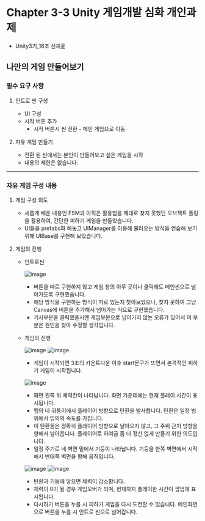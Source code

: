 # Chapter 3-3 Unity 게임개발 심화 개인과제 

- Unity3기_16조 신채윤

## 나만의 게임 만들어보기

### 필수 요구 사항

1. 인트로 씬 구성
   - UI 구성
   - 시작 버튼 추가
     - 시작 버튼시 씬 전환 - 메인 게임으로 이동
    
2. 자유 게임 만들기
   - 전환 된 씬에서는 본인이 만들어보고 싶은 게임을 시작
   - 내용의 제한은 없습니다.

---

### 자유 게임 구성 내용

1. 게임 구성 의도
   - 새롭게 배운 내용인 FSM과 아직은 활용법을 제대로 찾지 못했던 오브젝트 풀링을 활용하여, 간단한 피하기 게임을 만들었습니다.
   - UI들을 prefabs화 해놓고 UIManager를 이용해 불러오는 방식을 연습해 보기 위해 UIBase를 구현해 보았습니다.
  
2. 게임의 진행
   - 인트로씬
  
     ![image](https://github.com/chai227chai/Unity_deepening_Personal/assets/37549333/32637a95-3ad5-4091-bcb0-9098cbda7ab6)

     - 버튼을 따로 구현하지 않고 게임 창의 아무 곳이나 클릭해도 메인씬으로 넘어가도록 구현했습니다.
     - 해당 방식을 구현하는 방식이 따로 있는지 찾아보았으나, 찾지 못하여 그냥 Canvas에 버튼을 추가해서 넘어가는 식으로 구현했습니다.
     - 기사부분을 클릭했을시엔 게임부분으로 넘어가지 않는 오류가 있어서 이 부분은 원인을 찾아 수정할 생각입니다.
    
   - 게임의 진행
  
     ![image](https://github.com/chai227chai/Unity_deepening_Personal/assets/37549333/85bf2e59-bd6b-4250-8aa6-a334602c11a6)
     ![image](https://github.com/chai227chai/Unity_deepening_Personal/assets/37549333/1aa48299-1ef9-4be4-87b8-91a74715af76)

     - 게임이 시작되면 3초의 카운트다운 이후 start문구가 뜨면서 본격적인 피하기 게임이 시작됩니다.
    
     ![image](https://github.com/chai227chai/Unity_deepening_Personal/assets/37549333/1bbe9187-a63e-484a-bac9-180c29112494)

     - 화면 왼쪽 위 체력칸이 나타납니다. 화면 가운데에는 현재 플레이 시간이 표시됩니다.
     - 맵의 네 귀퉁이에서 플레이어 방향으로 탄환을 발사합니다. 탄환은 일정 범위에서 임의의 속도를 가집니다.
     - 이 탄환들은 정확히 플레이어 방향으로 날아오지 않고, 그 주위 근처 방향을 향해서 날아옵니다. 플레이어로 하여금 좀 더 정신 없게 만들기 위한 의도입니다.
     - 일정 주기로 네 벽면 밑에서 기둥이 나타납니다. 기둥을 한쪽 벽면에서 시작해서 반대쪽 벽면을 향해 움직입니다.

     ![image](https://github.com/chai227chai/Unity_deepening_Personal/assets/37549333/cf8edca8-31de-4c31-8ccc-9658300f56cb)
     ![image](https://github.com/chai227chai/Unity_deepening_Personal/assets/37549333/a92d2539-cda2-4339-9464-d934805a3f88)


     - 탄환과 기둥에 닿으면 체력이 감소합니다.
     - 체력이 0이 될 경우 게임오버가 되며, 현재까지 플레이한 시간이 팝업에 표시됩니다.
     - 다시하기 버튼을 누를 시 피하기 게임을 다시 도전할 수 있습니다. 메인화면으로 버튼을 누를 시 인트로 씬으로 넘어갑니다.



